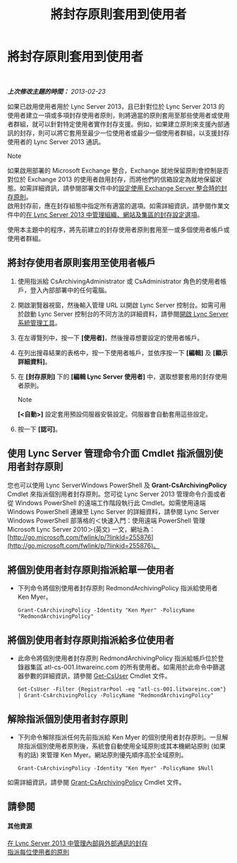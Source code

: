 ﻿---
title: 將封存原則套用到使用者
TOCTitle: 將封存原則套用到使用者
ms:assetid: 624a7d3e-389d-403a-97e5-f7bb17023ef3
ms:mtpsurl: https://technet.microsoft.com/zh-tw/library/Gg521004(v=OCS.15)
ms:contentKeyID: 49291102
ms.date: 08/10/2015
mtps_version: v=OCS.15
ms.translationtype: HT
---

# 將封存原則套用到使用者

 

_**上次修改主題的時間：** 2013-02-23_

如果已啟用使用者用於 Lync Server 2013，且已針對位於 Lync Server 2013 的使用者建立一項或多項封存使用者原則，則將適當的原則套用至那些使用者或使用者群組，就可以針對特定使用者實作封存支援。例如，如果建立原則來支援內部通訊的封存，則可以將它套用至最少一位使用者或最少一個使用者群組，以支援封存使用者的 Lync Server 2013 通訊。

> [!NOTE]
> 如果啟用部署的 Microsoft Exchange 整合，Exchange 就地保留原則會控制是否對位於 Exchange 2013 的使用者啟用封存，而將他們的信箱設定為就地保留狀態。如需詳細資訊，請參閱部署文件中的<a href="lync-server-2013-setting-up-policies-for-archiving-when-using-exchange-server-integration.md">設定使用 Exchange Server 整合時的封存原則</a>。<br />
> 啟用封存前，應在封存組態中指定所有適當的選項。如需詳細資訊，請參閱作業文件中的<a href="lync-server-2013-managing-archiving-configuration-options-for-your-organization-sites-and-pools.md">在 Lync Server 2013 中管理組織、網站及集區的封存設定選項</a>。


使用本主題中的程序，將先前建立的封存使用者原則套用至一或多個使用者帳戶或使用者群組。

## 將封存使用者原則套用至使用者帳戶

1.  使用指派給 CsArchivingAdministrator 或 CsAdministrator 角色的使用者帳戶，登入內部部署中的任何電腦。

2.  開啟瀏覽器視窗，然後輸入管理 URL 以開啟 Lync Server 控制台。如需可用於啟動 Lync Server 控制台的不同方法的詳細資料，請參閱[開啟 Lync Server 系統管理工具](lync-server-2013-open-lync-server-administrative-tools.md)。

3.  在左導覽列中，按一下 **\[使用者\]**，然後搜尋想要設定的使用者帳戶。

4.  在列出搜尋結果的表格中，按一下使用者帳戶，並依序按一下 **\[編輯\]** 及 **\[顯示詳細資料\]**。

5.  在 **\[封存原則\]** 下的 **\[編輯 Lync Server 使用者\]** 中，選取想要套用的封存使用者原則。
    
    > [!NOTE]  
    > <strong>[&lt;自動&gt;]</strong> 設定套用預設伺服器安裝設定。伺服器會自動套用這些設定。
    


6.  按一下 **\[認可\]**。

## 使用 Lync Server 管理命令介面 Cmdlet 指派個別使用者封存原則

您也可以使用 Lync ServerWindows PowerShell 及 **Grant-CsArchivingPolicy** Cmdlet 來指派個別用者封存原則。您可從 Lync Server 2013 管理命令介面或者從 Windows PowerShell 的遠端工作階段執行此 Cmdlet。如需使用遠端 Windows PowerShell 連線至 Lync Server 的詳細資料，請參閱 Lync Server Windows PowerShell 部落格的＜快速入門：使用遠端 PowerShell 管理 Microsoft Lync Server 2010＞(英文) 一文，網址為：[http://go.microsoft.com/fwlink/p/?linkId=255876](http://go.microsoft.com/fwlink/p/?linkid=255876)。

## 將個別使用者封存原則指派給單一使用者

  - 下列命令將個別使用者封存原則 RedmondArchivingPolicy 指派給使用者 Ken Myer。
    
        Grant-CsArchivingPolicy -Identity "Ken Myer" -PolicyName "RedmondArchivingPolicy"

## 將個別使用者封存原則指派給多位使用者

  - 此命令將個別使用者封存原則 RedmondArchivingPolicy 指派給帳戶位於登錄器集區 atl-cs-001.litwareinc.com 的所有使用者。如需用於此命令中篩選器參數的詳細資訊，請參閱 [Get-CsUser](https://docs.microsoft.com/en-us/powershell/module/skype/Get-CsUser) Cmdlet 文件。
    
        Get-CsUser -Filter {RegistrarPool -eq "atl-cs-001.litwareinc.com"} | Grant-CsArchivingPolicy -PolicyName "RedmondArchivingPolicy"

## 解除指派個別使用者封存原則

  - 下列命令解除指派任何先前指派給 Ken Myer 的個別使用者封存原則。一旦解除指派個別使用者原則後，系統會自動使用全域原則或其本機網站原則 (如果有的話) 來管理 Ken Myer。網站原則優先順序高於全域原則。
    
        Grant-CsArchivingPolicy -Identity "Ken Myer" -PolicyName $Null

如需詳細資訊，請參閱 [Grant-CsArchivingPolicy](https://docs.microsoft.com/en-us/powershell/module/skype/Grant-CsArchivingPolicy) Cmdlet 文件。

## 請參閱

#### 其他資源

[在 Lync Server 2013 中管理內部與外部通訊的封存](lync-server-2013-managing-the-archiving-of-internal-and-external-communications.md)  
[指派每位使用者的原則](lync-server-2013-assigning-per-user-policies.md)

